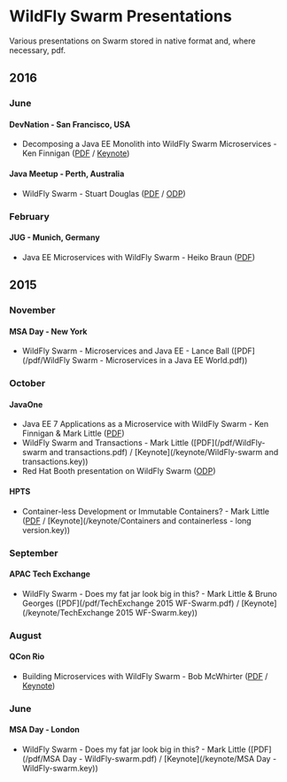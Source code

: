 # WildFly Swarm Presentations

Various presentations on Swarm stored in native format and, where necessary, pdf.
## 2016

### June

#### DevNation - San Francisco, USA

  * Decomposing a Java EE Monolith into WildFly Swarm Microservices - Ken Finnigan ([PDF](/pdf/WFSwarm_DevNation.pdf) / [Keynote](/keynote/WFSwarm_DevNation.key))

#### Java Meetup - Perth, Australia

  * WildFly Swarm - Stuart Douglas ([PDF](/pdf/Perth-Java-Meetup.pdf) / [ODP](/odp/Perth-Java-Meetup.odp))

### February

#### JUG - Munich, Germany

  * Java EE Microservices with WildFly Swarm - Heiko Braun ([PDF](/pdf/JUG-Munich-02_2016.pdf))

## 2015

### November

#### MSA Day - New York

  * WildFly Swarm - Microservices and Java EE - Lance Ball ([PDF](/pdf/WildFly Swarm - Microservices in a Java EE World.pdf))

### October

#### JavaOne

  * Java EE 7 Applications as a Microservice with WildFly Swarm - Ken Finnigan & Mark Little ([PDF](/pdf/JavaOne2015-WildFlySwarm.pdf))
  * WildFly Swarm and Transactions - Mark Little ([PDF](/pdf/WildFly-swarm and transactions.pdf) / [Keynote](/keynote/WildFly-swarm and transactions.key))
  * Red Hat Booth presentation on WildFly Swarm ([ODP](/odp/WildFlySwarmBooth-AutoPlay.odp))

#### HPTS

  * Container-less Development or Immutable Containers? - Mark Little ([PDF](/pdf/hpts2015.pdf) / [Keynote](/keynote/Containers and containerless - long version.key))

### September

#### APAC Tech Exchange

  * WildFly Swarm - Does my fat jar look big in this? - Mark Little & Bruno Georges ([PDF](/pdf/TechExchange 2015 WF-Swarm.pdf) / [Keynote](/keynote/TechExchange 2015 WF-Swarm.key))

### August

#### QCon Rio

  * Building Microservices with WildFly Swarm - Bob McWhirter ([PDF](/pdf/qconrio-workshop.pdf) / [Keynote](/keynote/qconrio-workshop.key))

### June

#### MSA Day - London

  * WildFly Swarm - Does my fat jar look big in this? - Mark Little ([PDF](/pdf/MSA Day - WildFly-swarm.pdf) / [Keynote](/keynote/MSA Day - WildFly-swarm.key))
